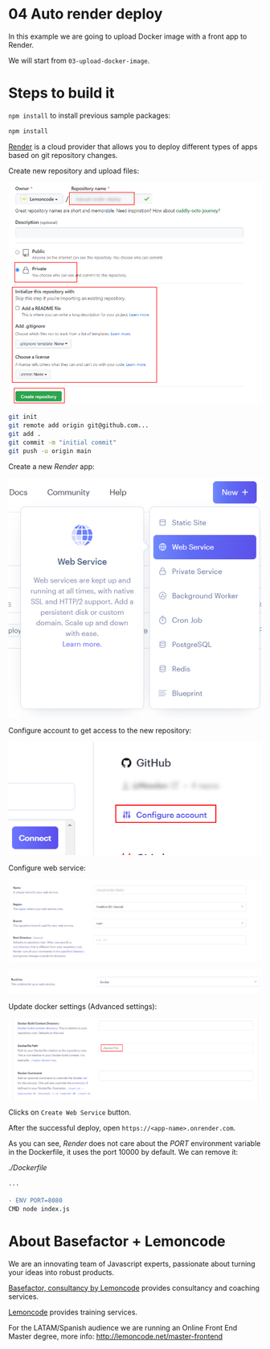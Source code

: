 # 04 Auto render deploy

In this example we are going to upload Docker image with a front app to Render.

We will start from `03-upload-docker-image`.

# Steps to build it

`npm install` to install previous sample packages:

```bash
npm install
```

[Render](https://render.com/) is a cloud provider that allows you to deploy different types of apps based on git repository changes.

Create new repository and upload files:

![01-create-repo](./readme-resources/01-create-repo.png)

```bash
git init
git remote add origin git@github.com...
git add .
git commit -m "initial commit"
git push -u origin main

```

Create a new _Render_ app:

![02-create-render-app](./readme-resources/02-create-render-app.png)

Configure account to get access to the new repository:

![03-configure-account](./readme-resources/03-configure-account.png)

Configure web service:

![04-configure-web-service](./readme-resources/04-configure-web-service.png)

![05-configure-runtime](./readme-resources/05-configure-runtime.png)

Update docker settings (Advanced settings):

![06-docker-settings](./readme-resources/06-docker-settings.png)

Clicks on `Create Web Service` button.

After the successful deploy, open `https://<app-name>.onrender.com`.

As you can see, _Render_ does not care about the _PORT_ environment variable in the Dockerfile, it uses the port 10000 by default. We can remove it:

_./Dockerfile_

```diff
...

- ENV PORT=8080
CMD node index.js

```

# About Basefactor + Lemoncode

We are an innovating team of Javascript experts, passionate about turning your ideas into robust products.

[Basefactor, consultancy by Lemoncode](http://www.basefactor.com) provides consultancy and coaching services.

[Lemoncode](http://lemoncode.net/services/en/#en-home) provides training services.

For the LATAM/Spanish audience we are running an Online Front End Master degree, more info: http://lemoncode.net/master-frontend
